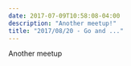 ```yaml
---
date: 2017-07-09T10:58:08-04:00
description: "Another meetup!"
title: "2017/08/20 - Go and ..."
---
```


Another meetup